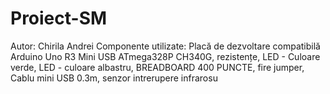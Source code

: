 # Proiect-SM

Autor: Chirila Andrei
Componente utilizate: Placă de dezvoltare compatibilă Arduino Uno R3 Mini USB ATmega328P CH340G, 
rezistențe, LED - Culoare verde, LED - culoare albastru, BREADBOARD 400 PUNCTE, 
fire jumper, Cablu mini USB 0.3m, senzor intrerupere infrarosu
